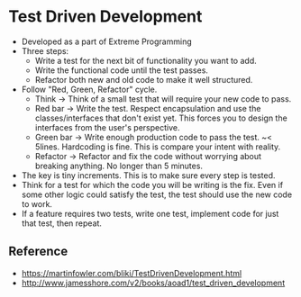 # Test Driven Development
- Developed as a part of Extreme Programming
- Three steps:
  - Write a test for the next bit of functionality you want to add.
  - Write the functional code until the test passes.
  - Refactor both new and old code to make it well structured.
- Follow "Red, Green, Refactor" cycle.
  - Think &rarr; Think of a small test that will require your new code to pass.
  - Red bar &rarr; Write the test. Respect encapsulation and use the classes/interfaces that don't exist yet. This forces you to design the interfaces from the user's perspective.
  - Green bar &rarr; Write enough production code to pass the test. ~< 5lines. Hardcoding is fine. This is compare your intent with reality.
  - Refactor &rarr; Refactor and fix the code without worrying about breaking anything. No longer than 5 minutes.
- The key is tiny increments. This is to make sure every step is tested.
- Think for a test for which the code you will be writing is the fix. Even if some other logic could satisfy the test, the test should use the new code to work.
- If a feature requires two tests, write one test, implement code for just that test, then repeat.

## Reference
- https://martinfowler.com/bliki/TestDrivenDevelopment.html
- http://www.jamesshore.com/v2/books/aoad1/test_driven_development
